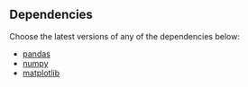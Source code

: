 ## Dependencies

Choose the latest versions of any of the dependencies below:
* [pandas](https://pandas.pydata.org/)
* [numpy](http://www.numpy.org/)
* [matplotlib](https://matplotlib.org/)

